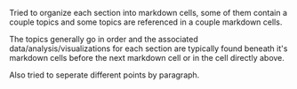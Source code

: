 Tried to organize each section into markdown cells, some of them contain a couple topics and some topics are referenced in a couple markdown cells.

The topics generally go in order and the associated data/analysis/visualizations for each section are typically found beneath it's markdown cells before the next markdown cell or in the cell directly above.

Also tried to seperate different points by paragraph.
